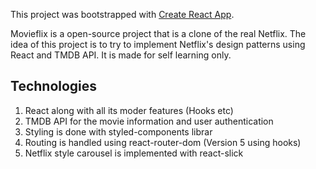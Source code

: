 This project was bootstrapped with [Create React App](https://github.com/facebook/create-react-app).

Movieflix is a open-source project that is a clone of the real Netflix. The idea of this project is to try to implement Netflix's design patterns using React and TMDB API. It is made for self learning only.

## Technologies

1. React along with all its moder features (Hooks etc)
2. TMDB API for the movie information and user authentication
3. Styling is done with styled-components librar
4. Routing is handled using react-router-dom (Version 5 using hooks)
5. Netflix style carousel is implemented with react-slick
